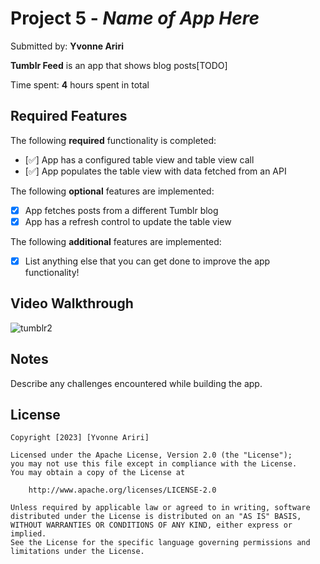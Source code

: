 # Project 5 - *Name of App Here*

Submitted by: **Yvonne Ariri**

**Tumblr Feed** is an app that shows blog posts[TODO] 

Time spent: **4** hours spent in total

## Required Features

The following **required** functionality is completed:

- [✅] App has a configured table view and table view call
- [✅] App populates the table view with data fetched from an API


The following **optional** features are implemented:

- [x] App fetches posts from a different Tumblr blog
- [x] App has a refresh control to update the table view

The following **additional** features are implemented:

- [x] List anything else that you can get done to improve the app functionality!

## Video Walkthrough
![tumblr2](https://github.com/YvonneAriri/Capstone_YvonneAriri/assets/102451432/dff9ae86-93c9-4563-a9fb-48c5014e71a4)




## Notes

Describe any challenges encountered while building the app.

## License

    Copyright [2023] [Yvonne Ariri]

    Licensed under the Apache License, Version 2.0 (the "License");
    you may not use this file except in compliance with the License.
    You may obtain a copy of the License at

        http://www.apache.org/licenses/LICENSE-2.0

    Unless required by applicable law or agreed to in writing, software
    distributed under the License is distributed on an "AS IS" BASIS,
    WITHOUT WARRANTIES OR CONDITIONS OF ANY KIND, either express or implied.
    See the License for the specific language governing permissions and
    limitations under the License.
